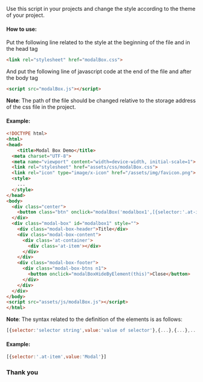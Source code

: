 Use this script in your projects and change the style according to the theme of your project.

#### How to use:
Put the following line related to the style at the beginning of the file and in the head tag
```html
<link rel="stylesheet" href="modalBox.css">
```
And put the following line of javascript code at the end of the file and after the body tag
```html
<script src="modalBox.js"></script>
```
**Note**: The path of the file should be changed relative to the storage address of the css file in the project.

#### Example:
```html
<!DOCTYPE html>
<html>
<head>
	<title>Modal Box Demo</title>
  <meta charset="UTF-8">
  <meta name="viewport" content="width=device-width, initial-scale=1">
  <link rel="stylesheet" href="assets/css/modalBox.css">
  <link rel="icon" type="image/x-icon" href="/assets/img/favicon.png">
  <style>
    ...
  </style>
</head>
<body>
  <div class="center">
    <button class="btn" onclick="modalBox('modalbox1',[{selector:'.at-item',value:'Modal'}],0)">Open Modal</button>
  </div>
  <div class="modal-box" id="modalbox1" style="">
    <div class="modal-box-header">Title</div>
    <div class="modal-box-content">
      <div class='at-container'>
        <div class='at-item'></div>
      </div>
    </div>
    <div class="modal-box-footer">
      <div class="modal-box-btns n1">
        <button onclick="modalBoxHideByElement(this)">Close</button>
      </div>
    </div>
  </div>
</body>
<script src="assets/js/modalBox.js"></script>
</html>
```
**Note**: The syntax related to the definition of the elements is as follows:
```javascript
[{selector:'selector string',value:'value of selector'},{...},{...},...]
```
#### Example:
```javascript
[{selector:'.at-item',value:'Modal'}]
```
### Thank you
